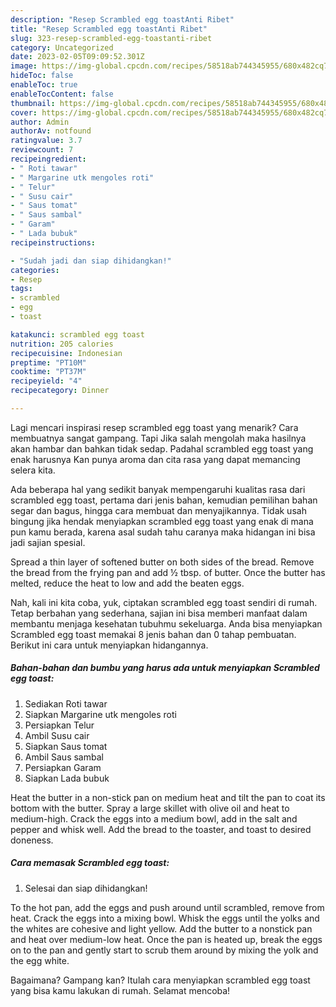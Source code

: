 ```yaml
---
description: "Resep Scrambled egg toastAnti Ribet"
title: "Resep Scrambled egg toastAnti Ribet"
slug: 323-resep-scrambled-egg-toastanti-ribet
category: Uncategorized
date: 2023-02-05T09:09:52.301Z
image: https://img-global.cpcdn.com/recipes/58518ab744345955/680x482cq70/scrambled-egg-toast-foto-resep-utama.jpg
hideToc: false
enableToc: true
enableTocContent: false
thumbnail: https://img-global.cpcdn.com/recipes/58518ab744345955/680x482cq70/scrambled-egg-toast-foto-resep-utama.jpg
cover: https://img-global.cpcdn.com/recipes/58518ab744345955/680x482cq70/scrambled-egg-toast-foto-resep-utama.jpg
author: Admin
authorAv: notfound
ratingvalue: 3.7
reviewcount: 7
recipeingredient:
- " Roti tawar"
- " Margarine utk mengoles roti"
- " Telur"
- " Susu cair"
- " Saus tomat"
- " Saus sambal"
- " Garam"
- " Lada bubuk"
recipeinstructions:

- "Sudah jadi dan siap dihidangkan!"
categories:
- Resep
tags:
- scrambled
- egg
- toast

katakunci: scrambled egg toast 
nutrition: 205 calories
recipecuisine: Indonesian
preptime: "PT10M"
cooktime: "PT37M"
recipeyield: "4"
recipecategory: Dinner

---
```



Lagi mencari inspirasi resep scrambled egg toast yang menarik? Cara membuatnya sangat gampang. Tapi Jika salah mengolah maka hasilnya akan hambar dan bahkan tidak sedap. Padahal scrambled egg toast yang enak harusnya Kan punya aroma dan cita rasa yang dapat memancing selera kita.


Ada beberapa hal yang sedikit banyak mempengaruhi kualitas rasa dari scrambled egg toast, pertama dari jenis bahan, kemudian pemilihan bahan segar dan bagus, hingga cara membuat dan menyajikannya. Tidak usah bingung jika hendak menyiapkan scrambled egg toast yang enak di mana pun kamu berada, karena asal sudah tahu caranya maka hidangan ini bisa jadi sajian spesial.

Spread a thin layer of softened butter on both sides of the bread. Remove the bread from the frying pan and add ½ tbsp. of butter. Once the butter has melted, reduce the heat to low and add the beaten eggs.


Nah, kali ini kita coba, yuk, ciptakan scrambled egg toast sendiri di rumah. Tetap berbahan yang sederhana, sajian ini bisa memberi manfaat dalam membantu menjaga kesehatan tubuhmu sekeluarga. Anda bisa menyiapkan Scrambled egg toast memakai 8 jenis bahan dan 0 tahap pembuatan. Berikut ini cara untuk menyiapkan hidangannya.

<!--inarticleads1-->

##### Bahan-bahan dan bumbu yang harus ada untuk menyiapkan Scrambled egg toast:

1. Sediakan  Roti tawar
1. Siapkan  Margarine utk mengoles roti
1. Persiapkan  Telur
1. Ambil  Susu cair
1. Siapkan  Saus tomat
1. Ambil  Saus sambal
1. Persiapkan  Garam
1. Siapkan  Lada bubuk


Heat the butter in a non-stick pan on medium heat and tilt the pan to coat its bottom with the butter. Spray a large skillet with olive oil and heat to medium-high. Crack the eggs into a medium bowl, add in the salt and pepper and whisk well. Add the bread to the toaster, and toast to desired doneness. 

<!--inarticleads2-->

##### Cara memasak Scrambled egg toast:


1. Selesai dan siap dihidangkan!

To the hot pan, add the eggs and push around until scrambled, remove from heat. Crack the eggs into a mixing bowl. Whisk the eggs until the yolks and the whites are cohesive and light yellow. Add the butter to a nonstick pan and heat over medium-low heat. Once the pan is heated up, break the eggs on to the pan and gently start to scrub them around by mixing the yolk and the egg white. 

Bagaimana? Gampang kan? Itulah cara menyiapkan scrambled egg toast yang bisa kamu lakukan di rumah. Selamat mencoba!

